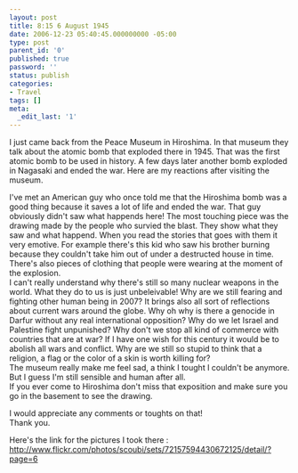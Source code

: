 ```yaml
---
layout: post
title: 8:15 6 August 1945
date: 2006-12-23 05:40:45.000000000 -05:00
type: post
parent_id: '0'
published: true
password: ''
status: publish
categories:
- Travel
tags: []
meta:
  _edit_last: '1'
---
```

I just came back from the Peace Museum in Hiroshima. In that museum they talk about the atomic bomb that exploded there in 1945. That was the first atomic bomb to be used in history. A few days later another bomb exploded in Nagasaki and ended the war. Here are my reactions after visiting the museum.

<!--more-->

I've met an American guy who once told me that the Hiroshima bomb was a good thing because it saves a lot of life and ended the war. That guy obviously didn't saw what happends here! The most touching piece was the drawing made by the people who survied the blast. They show what they saw and what happend. When you read the stories that goes with them it very emotive. For example there's this kid who saw his brother burning because they couldn't take him out of under a destructed house in time. There's also pieces of clothing that people were wearing at the moment of the explosion.  
I can't really understand why there's still so many nuclear weapons in the world. What they do to us is just unbeleivable! Why are we still fearing and fighting other human being in 2007? It brings also all sort of reflections about current wars around the globe. Why oh why is there a genocide in Darfur without any real international opposition? Why do we let Israel and Palestine fight unpunished? Why don't we stop all kind of commerce with countries that are at war? If I have one wish for this century it would be to abolish all wars and conflict. Why are we still so stupid to think that a religion, a flag or the color of a skin is worth killing for?  
The museum really make me feel sad, a think I tought I couldn't be anymore. But I guess I'm still sensible and human after all.  
If you ever come to Hiroshima don't miss that exposition and make sure you go in the basement to see the drawing.

I would appreciate any comments or toughts on that!  
Thank you.

Here's the link for the pictures I took there : http://www.flickr.com/photos/scoubi/sets/72157594430672125/detail/?page=6

